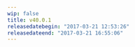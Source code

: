 ```yaml
---
wip: false
title: v40.0.1
releasedatebegin: "2017-03-21 12:53:26"
releasedateend: "2017-03-21 16:55:06"
---
```

